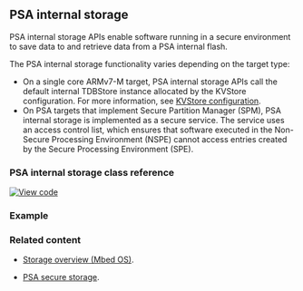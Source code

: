 ## PSA internal storage

PSA internal storage APIs enable software running in a secure environment to save data to and retrieve data from a PSA internal flash.

The PSA internal storage functionality varies depending on the target type:

* On a single core ARMv7-M target, PSA internal storage APIs call the default internal TDBStore instance allocated by the KVStore configuration. For more information, see [KVStore configuration](..reference/storage.html#kvstore-configuration).
* On PSA targets that implement Secure Partition Manager (SPM), PSA internal storage is implemented as a secure service. The service uses an access control list, which ensures that software executed in the Non-Secure Processing Environment (NSPE) cannot access entries created by the Secure Processing Environment (SPE).

### PSA internal storage class reference

[![View code](https://www.mbed.com/embed/?type=library)](../mbed-os-api-doxy/psa__prot__internal__storage_8h.html)

### Example

### Related content

* [Storage overview (Mbed OS)](..apis/storage.html).

* [PSA secure storage](https://pages.arm.com/PSA-APIs).
